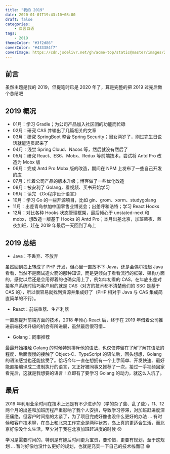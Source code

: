 ```yaml
---
title: "我的 2019"
date: 2020-01-01T19:43:10+08:00
draft: false
categories:
    - 自言自语
tags:
    - 2019
themeColor: "#3f2d86"
coverColor: "#433384f7"
coverImage: https://cdn.jsdelivr.net/gh/acme-top/static@master/images/2021/04/20210410225021-2019_overview-1.png
---
```


## 前言

虽然主题是我的 2019，但提笔时已是 2020 年了，算是完整的把 2019 过完后做个总结吧

## 2019 概况

- 01月：学习 Gradle；为公司产品加入社区团的功能而忙碌
- 02月：研究 CAS 并输出了几篇相关的文章
- 03月：研究 SpringBoot 整合 Spring Security；闺女两岁了，刚过完生日说话就能连贯起来了
- 04月：浅尝 Spring Cloud、Nacos 等，然后就没有然后了
- 05月：研究 React、ES6、Mobx、Redux 等前端技术，尝试将 Antd Pro 改造为 Mobx 版
- 06月：完成 Antd Pro Mobx 版的改造，期间在 NPM 上发布了一些自己开发的库
- 07月：忙着公司产品的版本升级；博客做了一些优化改造
- 08月：被安利了 Golang，看视频、买书开始学习
- 09月：读完 《Go程序设计语言》
- 10月：学习 Go 的一些开源项目，比如 gin、grom、xorm、studygolang
- 11月：出差青岛参加中国零售业博览会；出差呼和浩特；学习 React Hooks
- 12月：对比各种 Hooks 状态管理框架，最后倾心于 unstated-next 和 mobx，想改造一版基于 Hooks 的 Antd Pro；本月出差北京，加班熬夜、熬夜加班，赶在 2019 年最后一天回到了岛上

## 2019 总结

- Java：不丢弃、不放弃

虽然回到岛上转成了 PHP 开发，但心里一直放不下 Java，还是会偶尔捡起 Java 看看，当然不是面试造火箭的那种知识，而是更倾向于看看流行的框架、架构方面的，感觉以后还是会用得着的也确实用上了，例如年初看的 CAS，在年底出差对接客户系统时恰巧客户用的就是 CAS（对方的技术都不清楚他们的 SSO 是基于 CAS 的），所以很容易就找到资源并集成好了（PHP 相对于 Java 与 CAS 集成简直简单的不行）。

- React：前端重器、生产利器

一直想提升前端方面的技术，2018 年倾心 React 后，终于在 2019 年借着公司推进前端技术升级的机会有所进展，虽然最后很可惜...

- Golang：同事推荐

最最开始接触 Golang 的时候特别排斥他的语法，也仅仅停留在了解了解其语法的程度，后面慢慢的接触了 Object-C、TypeScript 的语法后，回头想想，Golang 的语法感觉也还能接受了。恰巧今年一直在想拥有一个上手简单、开发快速、最好能直接编译成二进制执行的语言，又正好被同事又推荐了一次，接过一手视频回家看完后，这就是我想要的语言！立即有了要学习 Golang 的动力，就这么入坑了。

## 最后

2019 年利用业余时间在技术上还是有不少进步的（学的杂了些、乱了些），11、12 两个月的出差和加班历程严重影响了我个人安排，导致学习停滞，对加班赶进度深恶痛绝，但客户时间掐的太紧了，为了项目完成好像也没什么更好的办法 ... 有时候和客户技术聊，在岛上和北京工作完全是两种状态，岛上真的更适合生活，而北京好像没什么生活，至少对于我在北京加班赶进度的时候 😟

学习是需要时间的，特别是有娃后时间更为宝贵，要珍惜，更要有规划，至于这规划 ... 暂时好像也没什么更好的规划，也就是充实一下自己的技术栈而已 😁


